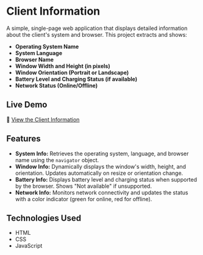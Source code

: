 # Client Information

A simple, single-page web application that displays detailed information about the client's system and browser. This project extracts and shows:

- **Operating System Name**
- **System Language**
- **Browser Name**
- **Window Width and Height (in pixels)**
- **Window Orientation (Portrait or Landscape)**
- **Battery Level and Charging Status (if available)**
- **Network Status (Online/Offline)**

## Live Demo  
🔗 [View the Client Information](https://ousamaalzhouri.github.io/client-info/)


## Features

- **System Info:** Retrieves the operating system, language, and browser name using the `navigator` object.
- **Window Info:** Dynamically displays the window's width, height, and orientation. Updates automatically on resize or orientation change.
- **Battery Info:** Displays battery level and charging status when supported by the browser. Shows "Not available" if unsupported.
- **Network Info:** Monitors network connectivity and updates the status with a color indicator (green for online, red for offline).

## Technologies Used

- HTML
- CSS
- JavaScript



